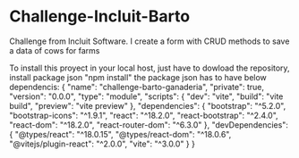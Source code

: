 # Challenge-Incluit-Barto
Challenge from Incluit Software. I create a form with CRUD methods to save a data of cows for farms


To install this proyect in your local host, just have to dowload the repository, install package json "npm install"
the package json has to have below dependencis:
{
  "name": "challenge-barto-ganaderia",
  "private": true,
  "version": "0.0.0",
  "type": "module",
  "scripts": {
    "dev": "vite",
    "build": "vite build",
    "preview": "vite preview"
  },
  "dependencies": {
    "bootstrap": "^5.2.0",
    "bootstrap-icons": "^1.9.1",
    "react": "^18.2.0",
    "react-bootstrap": "^2.4.0",
    "react-dom": "^18.2.0",
    "react-router-dom": "^6.3.0"
  },
  "devDependencies": {
    "@types/react": "^18.0.15",
    "@types/react-dom": "^18.0.6",
    "@vitejs/plugin-react": "^2.0.0",
    "vite": "^3.0.0"
  }
}
